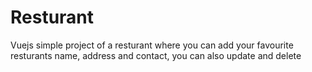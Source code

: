 # Resturant
 Vuejs simple project of a resturant where you can add your favourite resturants name, address and contact, you can also update and delete
